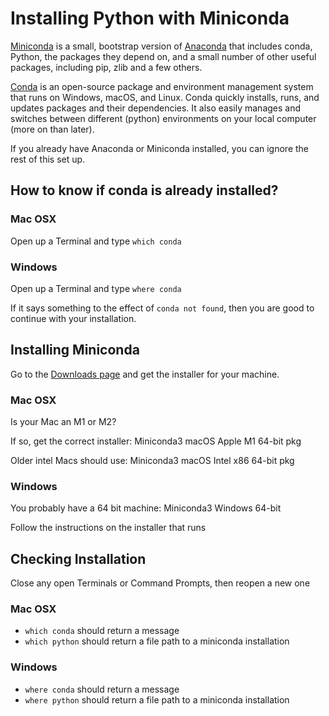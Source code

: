 # Installing Python with Miniconda

[Miniconda](https://docs.conda.io/en/latest/miniconda.html) is a small, bootstrap version of [Anaconda](https://docs.conda.io/projects/conda/en/latest/glossary.html#anaconda-glossary) that includes conda, Python, the packages they depend on, and a small number of other useful packages, including pip, zlib and a few others.

[Conda](https://docs.conda.io/projects/conda/en/latest/) is an open-source package and environment management system that runs on Windows, macOS, and Linux. Conda quickly installs, runs, and updates packages and their dependencies. It also easily manages and switches between different (python) environments on your local computer (more on than later). 

If you already have Anaconda or Miniconda installed, you can ignore the rest of this set up.

## How to know if conda is already installed?

### Mac OSX

Open up a Terminal and type ``which conda``

### Windows

Open up a Terminal and type ``where conda``

If it says something to the effect of ``conda not found``, then you are good to continue with your installation.

## Installing Miniconda 

Go to the [Downloads page](https://docs.conda.io/en/latest/miniconda.html) and get the installer for your machine.

### Mac OSX

Is your Mac an M1 or M2?

If so, get the correct installer: Miniconda3 macOS Apple M1 64-bit pkg 

Older intel Macs should use: Miniconda3 macOS Intel x86 64-bit pkg

### Windows

You probably have a 64 bit machine: Miniconda3 Windows 64-bit

Follow the instructions on the installer that runs 

## Checking Installation 

Close any open Terminals or Command Prompts, then reopen a new one 

### Mac OSX

* ``which conda`` should return a message 
* ``which python`` should return a file path to a miniconda installation 

### Windows

* ``where conda`` should return a message 
* ``where python`` should return a file path to a miniconda installation 

